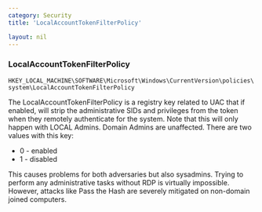 ```yaml
---
category: Security
title: 'LocalAccountTokenFilterPolicy'

layout: nil
---
```


### LocalAccountTokenFilterPolicy

```HKEY_LOCAL_MACHINE\SOFTWARE\Microsoft\Windows\CurrentVersion\policies\system\LocalAccountTokenFilterPolicy```

The LocalAccountTokenFilterPolicy is a registry key related to UAC that if enabled, will strip the administrative SIDs and privileges from the token when they remotely authenticate for the system. Note that this will only happen with LOCAL Admins. Domain Admins are unaffected. There are two values with this key:

* 0 - enabled
* 1 - disabled

This causes problems for both adversaries but also sysadmins. Trying to perform any administrative tasks without RDP is virtually impossible. However, attacks like Pass the Hash are severely mitigated on non-domain joined computers. 